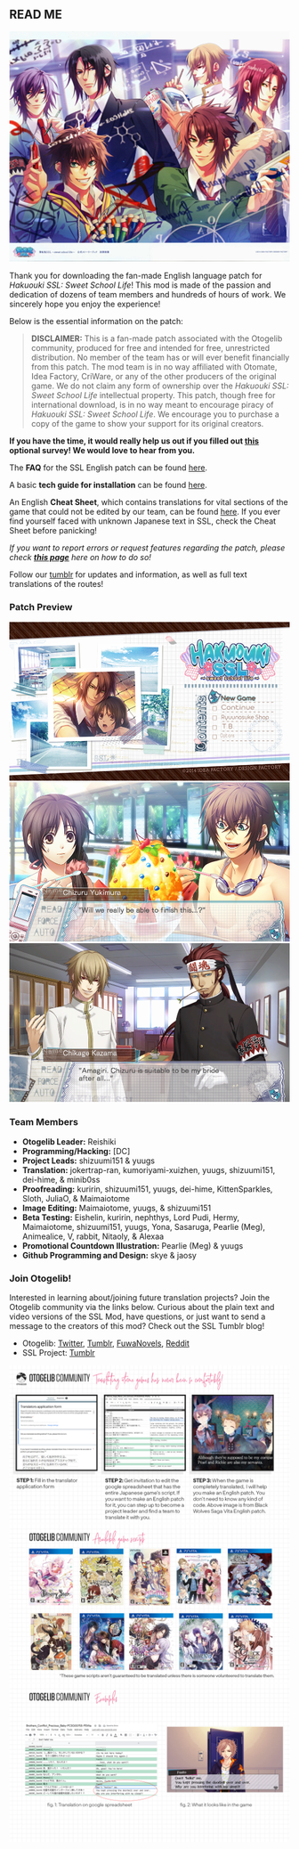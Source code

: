 ## READ ME

![promoimage](https://github.com/HakuoGakuen/HakuoGakuen/blob/main/images/promoimage.jpg)

Thank you for downloading the fan-made English language patch for *Hakuouki SSL: Sweet School Life*! This mod is made of the passion and dedication of dozens of team members and hundreds of hours of work. We sincerely hope you enjoy the experience! 

Below is the essential information on the patch:

> **DISCLAIMER:** This is a fan-made patch associated with the Otogelib community, produced for free and intended for free, unrestricted distribution. No member of the team has or will ever benefit financially from this patch. The mod team is in no way affiliated with Otomate, Idea Factory, CriWare, or any of the other producers of the original game. We do not claim any form of ownership over the *Hakuouki SSL: Sweet School Life* intellectual property. This patch, though free for international download, is in no way meant to encourage piracy of *Hakuouki SSL: Sweet School Life*. We encourage you to purchase a copy of the game to show your support for its original creators. 

**If you have the time, it would really help us out if you filled out [this](https://forms.gle/qtRpbuxkKsDg3ZYy8) optional survey! We would love to hear from you.**

The **FAQ** for the SSL English patch can be found [here](https://docs.google.com/document/d/10XdqLGyPrLjtMaip5bgu8ttlT2OYw9nfTGpIqDcX_8w).

A basic **tech guide for installation** can be found [here](https://docs.google.com/document/d/1AYXDBBD6GTnDk_fBdjlabYx-524N2Ah27UuYoaWcd1Y).

An English **Cheat Sheet**, which contains translations for vital sections of the game that could not be edited by our team, can be found [here](https://docs.google.com/document/d/14mwXNN0Yr5w5QOdgfkgiQgQbk2QM7QQs2Zb2Y-jgydE). If you ever find yourself faced with unknown Japanese text in SSL, check the Cheat Sheet before panicking!

*If you want to report errors or request features regarding the patch, please check [**this page**](https://github.com/HakuoGakuen/HakuoukiSSL/wiki/How-to-report-errors-or-requests) here on how to do so!*

Follow our [tumblr](https://hakuogakuen.tumblr.com/) for updates and information, as well as full text translations of the routes!

### Patch Preview
![current available scripts](https://github.com/HakuoGakuen/HakuoGakuen/blob/main/images/ssl_preview_1.png)
![current available scripts](https://github.com/HakuoGakuen/HakuoGakuen/blob/main/images/ssl_preview_2.png)
![current available scripts](https://github.com/HakuoGakuen/HakuoGakuen/blob/main/images/ssl_preview_3.png)


### Team Members
- **Otogelib Leader:** Reishiki
- **Programming/Hacking:** [DC] 
- **Project Leads:** shizuumi151 & yuugs
- **Translation:** jokertrap-ran, kumoriyami-xuizhen, yuugs, shizuumi151, dei-hime, & minib0ss
- **Proofreading:** kuririn, shizuumi151, yuugs, dei-hime, KittenSparkles, Sloth, JuliaO, & Maimaiotome
- **Image Editing:** Maimaiotome, yuugs, & shizuumi151
- **Beta Testing:** Eishelin, kuririn, nephthys, Lord Pudi, Hermy, Maimaiotome, shizuumi151, yuugs, Yona, Sasaruga, Pearlie (Meg), Animealice, V, rabbit, Nitaoly, & Alexaa
- **Promotional Countdown Illustration:** Pearlie (Meg) & yuugs 
- **Github Programming and Design:** skye & jaosy

### Join Otogelib!
Interested in learning about/joining future translation projects? Join the Otogelib community via the links below. Curious about the plain text and video versions of the SSL Mod, have questions, or just want to send a message to the creators of this mod? Check out the SSL Tumblr blog!

- Otogelib: [Twitter](https://twitter.com/otogelib?lang=en), [Tumblr](https://otogelib.tumblr.com/), [FuwaNovels](https://forums.fuwanovel.net/topic/23370-fan-translation-otogelib%E2%80%94various-vita-otome-games-translations-community-project/), [Reddit](https://www.reddit.com/r/otomegames/comments/dcvpw2/otogeliba_new_community_otome_game_fan/)
- SSL Project: [Tumblr](https://hakuogakuen.tumblr.com/) 

![otogelib process](https://github.com/HakuoGakuen/HakuoGakuen/blob/main/images/otogelib_process.jpg)
![current available scripts](https://github.com/HakuoGakuen/HakuoGakuen/blob/main/images/otogelib_available_scripts.jpg)
![otogelib example](https://github.com/HakuoGakuen/HakuoGakuen/blob/main/images/otogelib_examples.jpg)
